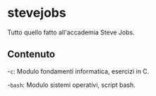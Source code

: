 # stevejobs

Tutto quello fatto all'accademia Steve Jobs.

## Contenuto

-`c`: Modulo fondamenti informatica, esercizi in C.

-`bash`: Modulo sistemi operativi, script bash.
